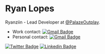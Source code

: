 # Ryan Lopes 

Ryanziin - Lead Developer at [@PalazeOutplay](https://github.com/PalazeOutplay).
* Work contact: [![Gmail Badge](https://img.shields.io/badge/-ryanziin@palaze.gg-6633cc?style=flat-square&logo=Gmail&logoColor=white&link=mailto:ryanziin@palaze.gg)](mailto:ryanziin@palaze.gg)
* Personal contact: [![Gmail Badge](https://img.shields.io/badge/-contact@ryanziin.com-6633cc?style=flat-square&logo=Gmail&logoColor=white&link=mailto:contact@ryanziin.com)](mailto:contact@ryanziin.com)

[![Twitter Badge](https://img.shields.io/badge/-@niiznayr-6633cc?style=flat-square&labelColor=6633cc&logo=twitter&logoColor=white&link=https://twitter.com/niiznayr)](https://twitter.com/niiznayr) 
[![Linkedin Badge](https://img.shields.io/badge/-Ryan%20Lopes-6633cc?style=flat-square&logo=Linkedin&logoColor=white&link=https://www.linkedin.com/in/ryan-lopes-ab8625179/)](https://www.linkedin.com/in/ryan-lopes-ab8625179/) 
